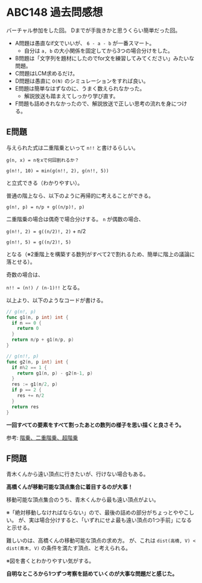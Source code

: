 # ABC148 過去問感想

バーチャル参加をした回。
Dまでが手抜きかと思うくらい簡単だった回。

- A問題は愚直なif文でいいが、 `6 - a - b` が一番スマート。
  - 自分は `a, b` の大小関係を固定してから3つの場合分けをした。
- B問題は「文字列を題材にしたのでfor文を練習してみてください」みたいな問題。
- C問題はLCM求めるだけ。
- D問題は愚直に `O(N)` のシミュレーションをすれば良い。
- E問題は簡単なはずなのに、うまく数えられなかった。
  - 解説放送も踏まえてしっかり学び直す。
- F問題も詰めきれなかったので、解説放送で正しい思考の流れを身につける。

## E問題

与えられた式は二重階乗といって `n!!` と書けるらしい。

`g(n, x) = nをxで何回割れるか？`

`g(n!!, 10) = min(g(n!!, 2), g(n!!, 5))`

と立式できる（わかりやすい）。

普通の階上なら、以下のように再帰的に考えることができる。

`g(n!, p) = n/p + g((n/p)!, p)`

二重階乗の場合は偶奇で場合分けする。
`n` が偶数の場合、

`g(n!!, 2) = g((n/2)!, 2)` + n/2

`g(n!!, 5) = g((n/2)!, 5)`

となる（※2重階上を構築する数列がすべて2で割れるため、簡単に階上の議論に落とせる）。

奇数の場合は、

`n!! = (n!) / (n-1)!!` となる。

以上より、以下のようなコードが書ける。

```go
// g(n!, p)
func g1(n, p int) int {
  if n == 0 {
    return 0
  }
  return n/p + g1(n/p, p)
}

// g(n!!, p)
func g2(n, p int) int {
  if n%2 == 1 {
    return g1(n, p) - g2(n-1, p)
  }
  res := g1(n/2, p)
  if p == 2 {
    res += n/2
  }
  return res
}
```

**一回すべての要素をすべて割ったあとの数列の様子を思い描くと良さそう。**

参考: [階乗、二重階乗、超階乗](https://mathtrain.jp/superfactorial)

## F問題

青木くんから遠い頂点に行きたいが、行けない場合もある。

**高橋くんが移動可能な頂点集合に着目するのが大事！**

移動可能な頂点集合のうち、青木くんから最も遠い頂点がよい。

※「絶対移動しなければならない」ので、最後の詰めの部分がちょっとややこしい。
が、実は場合分けすると、「いずれにせよ最も遠い頂点の1つ手前」になると示せる。

難しいのは、高橋くんの移動可能な頂点の求め方。
が、これは `dist(高橋, V) < dist(青木, V)` の条件を満たす頂点、と考えられる。

※図を書くとわかりやすい気がする。

**自明なところから1つずつ考察を詰めていくのが大事な問題だと感じた。**

